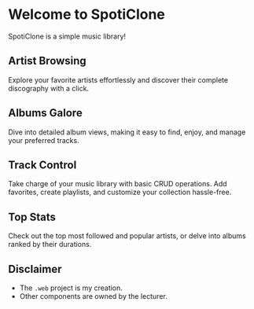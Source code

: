# Welcome to SpotiClone
SpotiClone is a simple music library!

## Artist Browsing
Explore your favorite artists effortlessly and discover their complete discography with a click.

## Albums Galore
Dive into detailed album views, making it easy to find, enjoy, and manage your preferred tracks.

## Track Control
Take charge of your music library with basic CRUD operations. Add favorites, create playlists, and customize your collection hassle-free.

## Top Stats
Check out the top most followed and popular artists, or delve into albums ranked by their durations.


## Disclaimer
- The `.web` project is my creation.
- Other components are owned by the lecturer.
